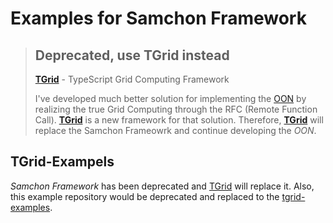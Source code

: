 # Examples for Samchon Framework
> ## Deprecated, use TGrid instead
> [**TGrid**](https://github.com/samchon/tgrid) - TypeScript Grid Computing Framework 
> 
> I've developed much better solution for implementing the [OON](https://github.com/samchon/framework#object-oriented-network) by realizing the true Grid Computing through the RFC (Remote Function Call). [**TGrid**](https://github.com/samchon/tgrid) is a new framework for that solution. Therefore, [**TGrid**](https://github.com/samchon/tgrid) will replace the Samchon Frameowrk and continue developing the *OON*.

## TGrid-Exampels
*Samchon Framework* has been deprecated and [TGrid](https://github.com/samchon/tgrid) will replace it. Also, this example repository would be deprecated and replaced to the [tgrid-examples](https://github.com/samchon/tgrid-examples).